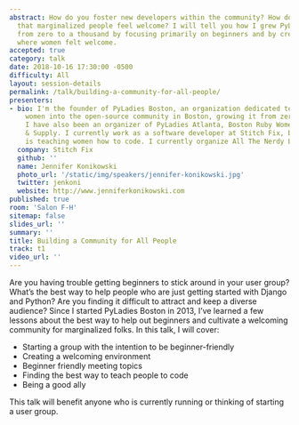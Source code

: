 ```yaml
---
abstract: How do you foster new developers within the community? How do you ensure
  that marginalized people feel welcome? I will tell you how I grew PyLadies Boston
  from zero to a thousand by focusing primarily on beginners and by creating a group
  where women felt welcome.
accepted: true
category: talk
date: 2018-10-16 17:30:00 -0500
difficulty: All
layout: session-details
permalink: /talk/building-a-community-for-all-people/
presenters:
- bio: I'm the founder of PyLadies Boston, an organization dedicated to bringing more
    women into the open-source community in Boston, growing it from zero to a thousand.
    I have also been an organizer of PyLadies Atlanta, Boston Ruby Women, and Code
    & Supply. I currently work as a software developer at Stitch Fix, but my passion
    is teaching women how to code. I currently organize All The Nerdy Ladies Pittsburgh.
  company: Stitch Fix
  github: ''
  name: Jennifer Konikowski
  photo_url: '/static/img/speakers/jennifer-konikowski.jpg'
  twitter: jenkoni
  website: http://www.jenniferkonikowski.com
published: true
room: 'Salon F-H'
sitemap: false
slides_url: ''
summary: ''
title: Building a Community for All People
track: t1
video_url: ''
---
```


Are you having trouble getting beginners to stick around in your user group? What’s the best way to help people who are just getting started with Django and Python? Are you finding it difficult to attract and keep a diverse audience? Since I started PyLadies Boston in 2013, I’ve learned a few lessons about the best way to help out beginners and cultivate a welcoming community for marginalized folks. In this talk, I will cover:

* Starting a group with the intention to be beginner-friendly
* Creating a welcoming environment
* Beginner friendly meeting topics
* Finding the best way to teach people to code
* Being a good ally

This talk will benefit anyone who is currently running or thinking of starting a user group.
